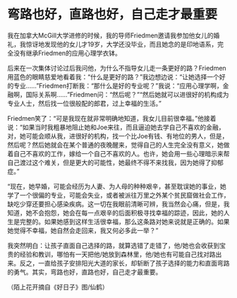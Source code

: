 # 弯路也好，直路也好，自己走才最重要

我在加拿大McGill大学进修的时候，我的导师Friedmen邀请我参加他女儿的婚礼，我惊讶地发现他的女儿才19岁，大学还没毕业，而且她念的是印地语系，完全没有继承Friedmen的应用心理学衣钵。

后来在一次集体讨论过后我问他，为什么不指导女儿走一条更好的路？Friedmen用蓝色的眼睛慈爱地看着我：“什么是更好的路？”我边想边说：“让她选择一个好的专业……”Friedmen打断我：“那什么是好的专业呢？”我说：“应用心理学啊，金融啊，国际关系啊……”Friedmen问：“然后呢？”“然后她就可以进很好的机构成为专业人士，然后找一位很般配的郎君，过上幸福的生活。”

Friedmen笑了：“可是我现在就非常明确地知道，我女儿目前很幸福。”他接着说：“如果当时我粗暴地阻止她和Joe来往，而且逼迫她去学自己不喜欢的金融，对，她可能会顺从我，进很好的机构，找一个比Joe有钱、有地位的男人，但是，然后呢？然后她就会在某个普通的夜晚醒来，觉得自己的人生完全没有意义，她做着自己不喜欢的工作，嫁给一个自己不喜欢的人。也许，她会用一些心理暗示来帮自己渡过这个难关，但是更大的可能性，她最终不得不来找我，因为她得了抑郁症。”

“现在，她早婚，可能会经历为人妻、为人母的种种艰辛，甚至耽误她的事业，她学了一个很偏的专业，可能会失业，或者被派往万里之外某个贫民窟做社会工作，缺吃少穿还要担心感染疾病。这一切在我眼前清晰可辨，我当然会心痛，但是，我知道，她不会抱怨，她会在每一点艰辛的后面积极寻找幸福的踪迹，因此，她的人生是完整的。如果她感到这样生活很幸福，那么这条路对她来说就是正确的。如果她觉得不幸福，她自然会走回来，我又何必多此一举？”

我突然明白：让孩子直面自己选择的路，就算选错了走错了，他/她也会收获到宝贵的经验和教训，哪怕有一天把他/她放到森林里，他/她也有可能自己找对路出来。反之，一直给孩子安排阳光大道的家长，却斩断了孩子选择的能力和直面弯路的勇气。其实，弯路也好，直路也好，自己走才最重要。

（陌上花开摘自《好日子》图/仙鹤）